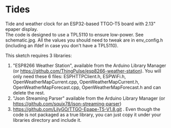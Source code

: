 # Tides
Tide and weather clock for an ESP32-based TTGO-T5 board with 2.13" epaper display.  
The code is designed to use a TPL5110 to ensure low-power. See schematic.jpg.
All the values you should need to tweak are in env_config.h (including an ifdef
in case you don't have a TPL5110).

This sketch requires 3 libraries:
1. "ESP8266 Weather Station", available from the Arduino Library Manager (or https://github.com/ThingPulse/esp8266-weather-station).  You will only need these 6 files: ESPHTTPClient.h,      ESPWiFi.h, OpenWeatherMapCurrent.cpp, OpenWeatherMapCurrent.h, OpenWeatherMapForecast.cpp, OpenWeatherMapForecast.h and can delete the rest.
2. "Json Streaming Parser" available from the Arduino Library Manager (or https://github.com/squix78/json-streaming-parser)
3. https://github.com/LilyGO/TTGO-Epape-T5-V1.8.git . Even though the code is not packaged as a true library, you can just copy it under your libraries directory and include it.
